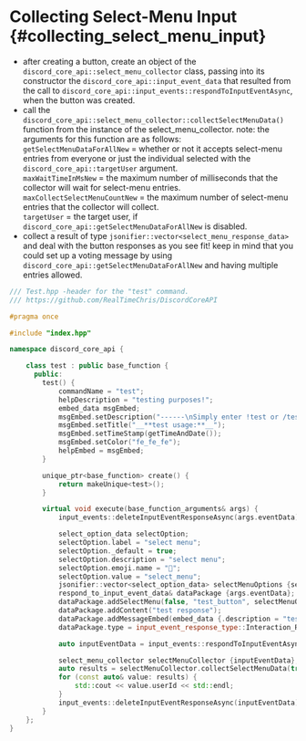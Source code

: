 Collecting Select-Menu Input {#collecting_select_menu_input}
============
- after creating a button, create an object of the `discord_core_api::select_menu_collector` class, passing into its constructor the `discord_core_api::input_event_data` that resulted from the call to `discord_core_api::input_events::respondToInputEventAsync`, when the button was created.
- call the `discord_core_api::select_menu_collector::collectSelectMenuData()` function from the instance of the select_menu_collector. note: the arguments for this function are as follows:  
`getSelectMenuDataForAllNew` = whether or not it accepts select-menu entries from everyone or just the individual selected with the `discord_core_api::targetUser` argument.   
`maxWaitTimeInMsNew` = the maximum number of milliseconds that the collector will wait for select-menu entries.   
`maxCollectSelectMenuCountNew` = the maximum number of select-menu entries that the collector will collect.   
`targetUser` = the target user, if `discord_core_api::getSelectMenuDataForAllNew` is disabled.
- collect a result of type `jsonifier::vector<select_menu_response_data>` and deal with the button responses as you see fit! keep in mind that you could set up a voting message by using `discord_core_api::getSelectMenuDataForAllNew` and having multiple entries allowed.
```cpp
/// Test.hpp -header for the "test" command.
/// https://github.com/RealTimeChris/DiscordCoreAPI

#pragma once

#include "index.hpp"

namespace discord_core_api {

	class test : public base_function {
	  public:
		test() {
			commandName = "test";
			helpDescription = "testing purposes!";
			embed_data msgEmbed;
			msgEmbed.setDescription("------\nSimply enter !test or /test!\n------");
			msgEmbed.setTitle("__**test usage:**__");
			msgEmbed.setTimeStamp(getTimeAndDate());
			msgEmbed.setColor("fe_fe_fe");
			helpEmbed = msgEmbed;
		}

		unique_ptr<base_function> create() {
			return makeUnique<test>();
		}

		virtual void execute(base_function_arguments& args) {
			input_events::deleteInputEventResponseAsync(args.eventData).get();

			select_option_data selectOption;
			selectOption.label = "select menu";
			selectOption._default = true;
			selectOption.description = "select menu";
			selectOption.emoji.name = "🏁";
			selectOption.value = "select_menu";
			jsonifier::vector<select_option_data> selectMenuOptions {selectOption};
			respond_to_input_event_data& dataPackage {args.eventData};
			dataPackage.addSelectMenu(false, "test_button", selectMenuOptions, "select-menu", 1, 1);
			dataPackage.addContent("test response");
			dataPackage.addMessageEmbed(embed_data {.description = "testing!", .title = "test title"});
			dataPackage.type = input_event_response_type::Interaction_Response;

			auto inputEventData = input_events::respondToInputEventAsync(dataPackage);

			select_menu_collector selectMenuCollector {inputEventData};
			auto results = selectMenuCollector.collectSelectMenuData(true, 120000, 3, getBotUser().id).get();
			for (const auto& value: results) {
				std::cout << value.userId << std::endl;
			}
			input_events::deleteInputEventResponseAsync(inputEventData).get();
		}
	};
}
```
